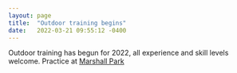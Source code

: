 ```yaml
---
layout: page
title:  "Outdoor training begins"
date:   2022-03-21 09:55:12 -0400
---
```

<p>Outdoor training has begun for 2022, all experience and skill levels welcome. Practice at <a href="www.lansingrugby.com/practice/">Marshall Park</a></p>

